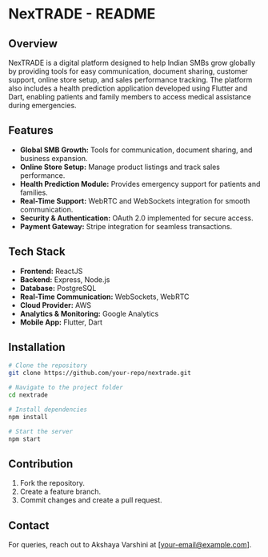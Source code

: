 # NexTRADE - README

## Overview
NexTRADE is a digital platform designed to help Indian SMBs grow globally by providing tools for easy communication, document sharing, customer support, online store setup, and sales performance tracking. The platform also includes a health prediction application developed using Flutter and Dart, enabling patients and family members to access medical assistance during emergencies.

## Features
- **Global SMB Growth:** Tools for communication, document sharing, and business expansion.
- **Online Store Setup:** Manage product listings and track sales performance.
- **Health Prediction Module:** Provides emergency support for patients and families.
- **Real-Time Support:** WebRTC and WebSockets integration for smooth communication.
- **Security & Authentication:** OAuth 2.0 implemented for secure access.
- **Payment Gateway:** Stripe integration for seamless transactions.

## Tech Stack
- **Frontend:** ReactJS
- **Backend:** Express, Node.js
- **Database:** PostgreSQL
- **Real-Time Communication:** WebSockets, WebRTC
- **Cloud Provider:** AWS
- **Analytics & Monitoring:** Google Analytics
- **Mobile App:** Flutter, Dart

## Installation
```sh
# Clone the repository
git clone https://github.com/your-repo/nextrade.git

# Navigate to the project folder
cd nextrade

# Install dependencies
npm install

# Start the server
npm start
```

## Contribution
1. Fork the repository.
2. Create a feature branch.
3. Commit changes and create a pull request.

## Contact
For queries, reach out to Akshaya Varshini at [your-email@example.com].
